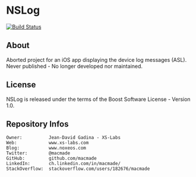 NSLog
=====

[![Build Status](https://travis-ci.org/macmade/NSLog.svg?branch=master)](https://travis-ci.org/macmade/NSLog)

About
-----

Aborted project for an iOS app displaying the device log messages (ASL).  
Never published - No longer developed nor maintained.

License
-------

NSLog is released under the terms of the Boost Software License - Version 1.0.

Repository Infos
----------------

    Owner:			Jean-David Gadina - XS-Labs
    Web:			www.xs-labs.com
    Blog:			www.noxeos.com
    Twitter:		@macmade
    GitHub:			github.com/macmade
    LinkedIn:		ch.linkedin.com/in/macmade/
    StackOverflow:	stackoverflow.com/users/182676/macmade